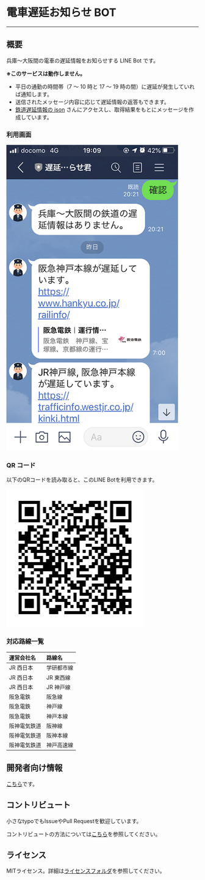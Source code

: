 # 電車遅延お知らせ BOT

---

## 概要

兵庫～大阪間の電車の遅延情報をお知らせする LINE Bot です。

**※このサービスは動作しません。**

- 平日の通勤の時間帯（7 ～ 10 時と 17 ～ 19 時の間）に遅延が発生していれば通知します。
- 送信されたメッセージ内容に応じて遅延情報の返答もできます。
- [鉄道遅延情報の json](https://rti-giken.jp/fhc/api/train_tetsudo/) さんにアクセスし、取得結果をもとにメッセージを作成しています。

### 利用画面

![line_bot](./docs/images/line_bot.png)

### QR コード

以下のQRコードを読み取ると、このLINE Botを利用できます。

![QR_code](./docs/images/QR_code.png)

### 対応路線一覧

| 運営会社名   | 路線名     |
| :----------- | :--------- |
| JR 西日本    | 学研都市線 |
| JR 西日本    | JR 東西線  |
| JR 西日本    | JR 神戸線  |
| 阪急電鉄     | 阪急線     |
| 阪急電鉄     | 神戸線     |
| 阪急電鉄     | 神戸本線   |
| 阪神電気鉄道 | 阪神線     |
| 阪神電気鉄道 | 阪神本線   |
| 阪神電気鉄道 | 神戸高速線 |

## 開発者向け情報

[こちら](./docs/for_developers.md)です。

## コントリビュート

小さなtypoでもIssueやPull Requestを歓迎しています。

コントリビュートの方法については[こちら](./CONTRIBUTING.md)を参照してください。

## ライセンス

MITライセンス。詳細は[ライセンスフォルダ](./licenses)を参照してください。
